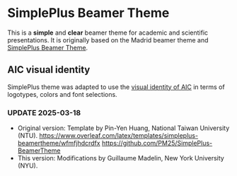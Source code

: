 # SimplePlus Beamer Theme

This is a **simple** and **clear** beamer theme for academic and scientific presentations. It is originally based on the Madrid beamer theme and [SimplePlus Beamer Theme](https://github.com/PM25/SimplePlus-BeamerTheme). 

## AIC visual identity
SimplePlus theme was adapted to use the [visual identity of AIC](https://smart-helenium-3a1.notion.site/Visual-identity-e194f93a8645492b8d00d52d759f61cc) in terms of logotypes, colors and font selections.

### UPDATE 2025-03-18
- Original version: Template by Pin-Yen Huang, National Taiwan University (NTU).
https://www.overleaf.com/latex/templates/simpleplus-beamertheme/wfmfjhdcrdfx
https://github.com/PM25/SimplePlus-BeamerTheme
- This version: Modifications by Guillaume Madelin, New York University (NYU).
